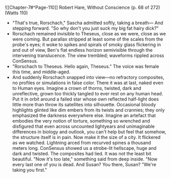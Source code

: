 
![[Chapter-7#^Page-110]]
 Robert Hare, Without Conscience (p. 68 of 272) (Watts 110)
* "That's true, Rorschach," Sascha admitted softly, taking a breath— And stepping forward. "So why don't you just suck my big fat hairy dick?"
* Rorschach remained invisible to Theseus, close as we were, close as we were coming. But parallax
stripped at least some of the scales from the probe's eyes; it woke to spikes and spirals of smoky glass flickering in and out of view, Ben's flat endless horizon semivisible through the intervening
translucence. The view trembled; waveforms rippled across ConSensus.
* "Rorschach to Theseus. Hello again, Theseus." The voice was female this time, and middle-aged.
* And suddenly Rorschach snapped into view—no refractory composites, no profiles or simulations in false color. There it was at last, naked even to Human eyes.
Imagine a crown of thorns, twisted, dark and unreflective, grown too thickly tangled to ever rest on
any human head. Put it in orbit around a failed star whose own reflected half-light does little more
than throw its satellites into silhouette. Occasional bloody highlights glinted like dim embers from its twists and crannies; they only emphasized the darkness everywhere else.
Imagine an artefact that embodies the very notion of torture, something so wrenched and disfigured that even across uncounted lightyears and unimaginable differences in biology and outlook, you can't help but feel that somehow, the structure itself is in pain.
Now make it the size of a city. It flickered as we watched. Lightning arced from recurved spines a thousand meters long. ConSensus showed us a strobe-lit hellscape, huge and dark and twisted. The composites had lied. It was not the least bit beautiful.
"Now it's too late," something said from deep inside. "Now every last one of you is dead. And Susan? You there, Susan? "We're taking you first."